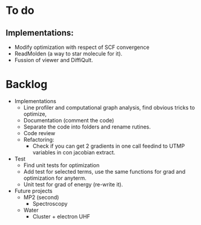  # To do
## Implementations:
* Modify optimization with respect of  SCF convergence
* ReadMolden (a way to star molecule for it).
* Fussion of viewer and DiffiQult.

# Backlog
* Implementations
  - Line profiler and computational graph analysis, find obvious tricks to optimize,
  - Documentation (comment the code)
  - Separate the code into folders and rename rutines.
  - Code review
  - Refactoring:
     - Check if you can get 2 gradients in one call feedind to UTMP variables in con jacobian extract.
* Test
  - Find unit tests for optimization
  - Add test for selected terms, use the same functions for grad and optimization for anyterm.
  - Unit test for grad of energy (re-write it).
* Future projects
   * MP2 (second)
     - Spectroscopy
   * Water
     - Cluster + electron UHF 
